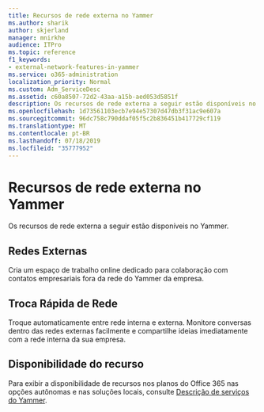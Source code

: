 ```yaml
---
title: Recursos de rede externa no Yammer
ms.author: sharik
author: skjerland
manager: mnirkhe
audience: ITPro
ms.topic: reference
f1_keywords:
- external-network-features-in-yammer
ms.service: o365-administration
localization_priority: Normal
ms.custom: Adm_ServiceDesc
ms.assetid: c60a8507-72d2-43aa-a15b-aed053d5851f
description: Os recursos de rede externa a seguir estão disponíveis no Yammer.
ms.openlocfilehash: 1d73561103ecb7e94e57307d47db3f31ac9e607a
ms.sourcegitcommit: 96dc758c790ddaf05f5c2b836451b417729cf119
ms.translationtype: MT
ms.contentlocale: pt-BR
ms.lasthandoff: 07/18/2019
ms.locfileid: "35777952"
---
```

# <a name="external-network-features-in-yammer"></a>Recursos de rede externa no Yammer

Os recursos de rede externa a seguir estão disponíveis no Yammer.
  
## <a name="external-networks"></a>Redes Externas
<a name="bkmk_ExternalNetworks"> </a>

Cria um espaço de trabalho online dedicado para colaboração com contatos empresariais fora da rede do Yammer da empresa.
  
## <a name="fast-network-switching"></a>Troca Rápida de Rede
<a name="bkmk_FastNetworkSwitching"> </a>

Troque automaticamente entre rede interna e externa. Monitore conversas dentro das redes externas facilmente e compartilhe ideias imediatamente com a rede interna da sua empresa.
  
## <a name="feature-availability"></a>Disponibilidade do recurso
<a name="bkmk_FastNetworkSwitching"> </a>

Para exibir a disponibilidade de recursos nos planos do Office 365 nas opções autônomas e nas soluções locais, consulte [Descrição de serviços do Yammer](yammer-service-description.md).